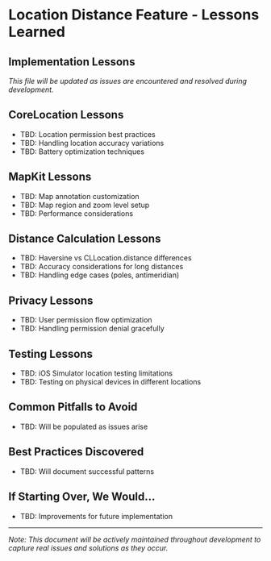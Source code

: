 # Location Distance Feature - Lessons Learned

## Implementation Lessons

*This file will be updated as issues are encountered and resolved during development.*

## CoreLocation Lessons
- TBD: Location permission best practices
- TBD: Handling location accuracy variations
- TBD: Battery optimization techniques

## MapKit Lessons
- TBD: Map annotation customization
- TBD: Map region and zoom level setup
- TBD: Performance considerations

## Distance Calculation Lessons
- TBD: Haversine vs CLLocation.distance differences
- TBD: Accuracy considerations for long distances
- TBD: Handling edge cases (poles, antimeridian)

## Privacy Lessons
- TBD: User permission flow optimization
- TBD: Handling permission denial gracefully

## Testing Lessons
- TBD: iOS Simulator location testing limitations
- TBD: Testing on physical devices in different locations

## Common Pitfalls to Avoid
- TBD: Will be populated as issues arise

## Best Practices Discovered
- TBD: Will document successful patterns

## If Starting Over, We Would...
- TBD: Improvements for future implementation

---

*Note: This document will be actively maintained throughout development to capture real issues and solutions as they occur.*